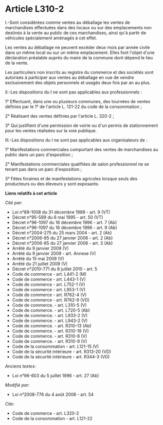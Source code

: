 # Article L310-2

I.-Sont considérées comme ventes au déballage les ventes de marchandises effectuées dans des locaux ou sur des emplacements
non destinés à la vente au public de ces marchandises, ainsi qu'à partir de véhicules spécialement aménagés à cet effet. 

Les ventes au déballage ne peuvent excéder deux mois par année civile dans un même local ou sur un même emplacement. Elles
font l'objet d'une déclaration préalable auprès du maire de la commune dont dépend le lieu de la vente. 

Les particuliers non inscrits au registre du commerce et des sociétés sont autorisés à participer aux ventes au déballage en
vue de vendre exclusivement des objets personnels et usagés deux fois par an au plus. 

II.-Les dispositions du I ne sont pas applicables aux professionnels : 

1° Effectuant, dans une ou plusieurs communes, des tournées de ventes définies par le 1° de l'article L. 121-22 du code de la
consommation ; 

2° Réalisant des ventes définies par l'article L. 320-2 ; 

3° Qui justifient d'une permission de voirie ou d'un permis de stationnement pour les ventes réalisées sur la voie publique. 

III.-Les dispositions du I ne sont pas applicables aux organisateurs de : 

1° Manifestations commerciales comportant des ventes de marchandises au public dans un parc d'exposition ; 

2° Manifestations commerciales qualifiées de salon professionnel ne se tenant pas dans un parc d'exposition ; 

3° Fêtes foraines et de manifestations agricoles lorsque seuls des producteurs ou des éleveurs y sont exposants.

**Liens relatifs à cet article**

_Cité par_:

  - Loi n°89-1008 du 31 décembre 1989 - art. 9 (VT)
  - Décret n°95-589 du 6 mai 1995 - art. 50 (VT)
  - Décret n°96-1097 du 16 décembre 1996 - art. 7 (Ab)
  - Décret n°96-1097 du 16 décembre 1996 - art. 9 (Ab)
  - Décret n°2004-275 du 25 mars 2004 - art. 2 (Ab)
  - Décret n°2006-85 du 27 janvier 2006 - art. 2 (Ab)
  - Décret n°2006-85 du 27 janvier 2006 - art. 3 (Ab)
  - Arrêté du 9 janvier 2009 (V)
  - Arrêté du 9 janvier 2009 - art. Annexe (V)
  - Arrêté du 15 mai 2009 (V)
  - Arrêté du 21 juillet 2009 (V)
  - Décret n°2010-771 du 8 juillet 2010 - art. 5
  - Code de commerce - art. L441-2 (M)
  - Code de commerce - art. L443-1 (V)
  - Code de commerce - art. L752-1 (V)
  - Code de commerce - art. L953-1 (V)
  - Code de commerce - art. R762-4 (V)
  - Code de commerce - art. R762-9 (VD)
  - Code de commerce. - art. L310-5 (V)
  - Code de commerce. - art. L720-5 (Ab)
  - Code de commerce. - art. L933-2 (V)
  - Code de commerce. - art. L943-2 (V)
  - Code de commerce. - art. R310-13 (Ab)
  - Code de commerce. - art. R310-19 (V)
  - Code de commerce. - art. R310-8 (V)
  - Code de commerce. - art. R310-9 (V)
  - Code de la consommation - art. L121-15 (V)
  - Code de la sécurité intérieure - art. R313-20 (VD)
  - Code de la sécurité intérieure - art. R344-3 (VD)

_Anciens textes_:

  - Loi n°96-603 du 5 juillet 1996 - art. 27 (Ab)

_Modifié par_:

  - Loi n°2008-776 du 4 août 2008 - art. 54

_Cite_:

  - Code de commerce - art. L320-2
  - Code de la consommation - art. L121-22
